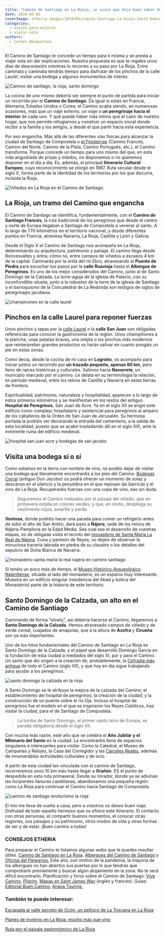 ```yaml
---
title: "Camino de Santiago en La Rioja, un viaje que deja buen sabor de boca"
date: 2019-05-01
coverImage: etheria-images/2019/04/Camino-Santiago-La-Rioja-Santo-Domingo.jpg
categories: 
  - viajes-para-mujeres
  - viajar-sola
authors: 
  - Carmen Bengoechea
---
```


El Camino de Santiago te concede un tiempo para ti misma y se presta a viajar sola sin dar explicaciones. Nuestra propuesta es que te regales unos días de desconexión mientras lo recorres a su paso por La Rioja. Entre caminata y caminata tendrás tiempo para disfrutar de los pinchos de la calle Laurel, visitar una bodega y algunos monumentos de interés.

![Camino de santiago, la rioja, santo domingo](etheria-images/2019/04/Camino-Santiago-La-Rioja-Santo-Domingo.jpg "Camino de Santiago en el entorno de Santo Domingo.")

La cocina de uno mismo debería ser siempre el punto de partida para iniciar un recorrido 
por el **Camino de Santiago**. Da igual si estás en Francia, Alemania, Estados Unidos o 
Corea; el Camino acaba siendo, en numerosas ocasiones, más que un viaje externo, un 
viaje o **un peregrinaje hacia el interior** de cada uno. Y qué puede haber más íntimo 
que el calor de nuestro hogar, que nos permite refugiarnos y construir un espacio social 
donde recibir a la familia y los amigos, y desde el que partir hacia esta experiencia. 

Por eso engancha. Más allá de las diferentes vías físicas para alcanzar la ciudad de 
Santiago de Compostela o [el 
Finisterrae](https://etheriamagazine.com/2019/03/06/camino-de-finisterre-fairway/) 
(Camino Francés, Camino del Norte, Camino de la Plata, Camino Portugués, etc.), el 
Camino transforma. Porque concede un tiempo para uno mismo del que, en esta vida 
angustiada de prisas y miedos, no disponemos o no queremos disponer en el día a día. Es, 
además, el principal **Itinerario Cultural Europeo**, cuyo reconocimiento se otorgó en 
1987. Ruta secular desde el siglo X, forma parte de la identidad de los territorios por 
los que discurre, incluida la Rioja. 

![Viñedos en La Rioja en el Camino de Santiago.](etheria-images/2019/05/rioja-camino-santiago-vinedos.jpg "Viñedos en La Rioja en el Camino de Santiago.")

## La Rioja, un tramo del Camino que engancha

El Camino de Santiago se identifica, fundamentalmente, con el **Camino de Santiago 
Francés**, la ruta tradicional de los peregrinos que desde el centro y norte de Europa 
llegaban a Santiago de Compostela a venerar al santo. A lo largo de 770 kilómetros en el 
territorio nacional, y desde diferentes puntos en Francia, atraviesa Navarra, La Rioja, 
Castilla y León y Galicia. 

Desde el Siglo X el Camino de Santiago nos acompaña en La Rioja, determinando su 
arquitectura, patrimonio y paisaje. El camino llega desde Roncesvalles y entra, cómo no, 
entre campos de viñedos a escasos 4 km de la capital. Caminarás por la orilla del río 
Ebro, atravesando el **Puente de Piedra** para escuchar tus pasos por la **calle 
Ruavieja** hasta el **Albergue de Peregrinos**. Es uno de los mejor considerados del 
Camino, junto al de Santo Domingo de la Calzada. La torre-aguja de la iglesia de 
Palacio, con su inconfundible silueta, junto a la robustez de la torre de la iglesia de 
Santiago o el barroquismo de la Concatedral de La Redonda son testigos de siglos de 
peregrinajes jacobeos. 

![champinones en la calle laurel](etheria-images/2019/04/champinones-calle-laurel-la-rioja.jpg "Los champiñones son una de las tapas populares en la calle Laurel.")

## Pinchos en la calle Laurel para reponer fuerzas

Unos pinchos y tapas por la [calle Laurel](http://www.callelaurel.org/) o la **calle San 
Juan** son obligadas referencias para conocer la gastronomía de la región. Unos 
champiñones a la plancha, unas patatas bravas, una orejita o los pinchos más modernos 
que reinterpretan grandes productos os harán salivar en cuanto pongáis un pie en estas 
zonas. 

Como decía, desde la cocina de mi casa en **Logroño**, os acompaño para iniciar juntos 
un recorrido por **un trazado pequeño, apenas 60 km**, pero lleno de raíces históricas y 
culturales. Salimos hacia **Navarrete**, un municipio marcado por el camino. Le delata 
en su terminología la relación, en período medieval, entre los reinos de Castilla y 
Navarra en estas tierras de frontera. 

Espiritualidad, patrimonio, naturaleza y hospitalidad, aparecen a lo largo de estos 
primeros kilómetros y se manifiestan en los restos del antiguo **Hospital de 
Peregrinos**, San Juan de Acre. Ya en el siglo XII se erigió este edificio como complejo 
hospitalario y asistencial para peregrinos al amparo de los caballeros de la Orden de 
San Juan de Jerusalén. Su hermosa portada la podréis ver decorando la entrada del 
cementerio, a la salida de esta localidad, puesto que se acabó trasladando allí en el 
siglo XIX, ante la inminente ruina del edificio medieval. 

![hospital san juan acre y bodegas de san jacobo](etheria-images/2019/04/Navarrete-Hospital-San-Juan-Acre-Bodegas-Jacobo.jpg "Ruinas del hospital San Juan Acre y Bodegas Corral, en Navarrete.")

## Visita una bodega sí o sí

Como estamos en la tierra con nombre de vino, no podéis dejar de visitar una bodega que 
literalmente encontraréis a los pies del Camino. [Bodegas 
Corral](http://www.donjacobo.es/es/) (antiguo Don Jacobo) os podrá ofrecer un momento de 
solaz y descanso en el silencio y la penumbra en el que reposan las barricas y el vino 
de La Rioja. Recuperaréis fuerzas con una copa de vino, eso sin duda. 

> Seguiremos el Camino rodeados por el paisaje del viñedo, que en primavera estalla en 
> colores verdes; y que, en otoño, despliega su vestimenta rojiza, amarilla y parda. 

**Ventosa**, donde podréis hacer una parada para comer un refrigerio antes de subir el 
alto de San Antón, dará paso a **Nájera**, sede de los reinos de Nájera-Pamplona en la 
Edad Media. Sea cual sea el desarrollo de vuestras etapas, es de obligada visita el 
recinto del [monasterio de Santa María La Real de 
Nájera](http://www.santamarialareal.net/es). Cuna y panteón de Reyes, no dejéis de 
observar la minuciosa tracería labrada en piedra de su claustro o los detalles del 
sepulcro de Doña Blanca de Navarra. 

![monasterio santa maria la real najera en camino santiago](etheria-images/2019/04/la-rioja-santa-maria-la-real-najera.jpg "Monasterio de Santa María La Real de Nájera.")

Si tenéis un poco más de tiempo, el [Museo Histórico-Arqueológico 
Najerillense](https://www.najeraturismo.es/patrimonio-historico/#museo-najerillense), 
situado al lado del monasterio, es un espacio muy interesante. Muestra en un edificio 
singular (residencia del Abad y botica del Monasterio) parte de la historia de este 
territorio. 

## Santo Domingo de la Calzada, un alto en el Camino de Santiago

Caminando de forma “slowly”, así debería hacerse el Camino, llegaremos a **Santo Domingo 
de la Calzada**. Hemos atravesado campos de viñedo y de verde cereal, cuajados de 
amapolas, que a la altura de **Azofra** y **Cirueña** son ya más importantes. 

Uno de los hitos fundamentales del Camino de Santiago en La Rioja es Santo Domingo de la 
Calzada; y el papel que desarrolló Domingo García en la fundación de esta ciudad a 
mediados del siglo XI, por y para el Camino. Un santo que dio origen a la creación de, 
probablemente, la [Cofradía más antigua](http://www.alberguecofradiadelsanto.com/) de 
todo el Camino (siglo XII), y que hoy en día sigue trabajando para ayudar a los 
peregrinos. 

![santo domingo la calzada en la rioja](etheria-images/2019/04/La-rioja-Santo-Domingo-Catedral.jpg "Santo Domingo de la Calzada es una parada obligada.")

A Santo Domingo se le atribuye la mejora de la calzada del Camino; el establecimiento 
del hospital de peregrinos; la creación de la ciudad; y la construcción de un puente 
sobre el río Oja. Incluso el hospital de peregrinos fue el modelo en el que se 
inspiraron los Reyes Católicos, tras visitar la ciudad, para el de Santiago de 
Compostela. 

> La tumba de Santo Domingo, el primer santo laico de Europa, es parada obligatoria desde 
> el siglo XII. 

Con mucha más razón, este año que se celebra el **Año Jubilar y el Milenario del Santo** 
en la ciudad. La encontraréis llena de espacios singulares e interesantes para visitar. 
Como la Catedral, el Museo de Campanas y Relojes, la Casa del Corregidor y las [Cárceles 
Reales](http://www.santodomingodelacalzada.org/contenidos/emblematico-edificio-corregimiento-carcel-real-recien-rehabilitado-454970239.html), 
además de innumerables actividades culturales y de ocio. 

A partir de esta ciudad tan vinculada con el camino de Santiago, recorreremos unos 10 km 
más hasta llegar a **Grañón**. ES el punto de despedida en esta ruta primaveral. Desde 
su mirador, donde ya se adivinan las incipientes llanuras castellanas, abandonamos una 
pequeña región como La Rioja para continuar el Camino hacia Santiago de Compostela. 

![camino de santiago enoturismo la rioja](etheria-images/2019/04/camino-santiago-vinos-rioja.jpg "Parte del Camino también transcurre entre viñedos.")

El mío me lleva de vuelta a casa, pero a vosotros os deseo buen viaje. Disfrutad de todo 
aquello hermoso que os ofrece este itinerario. El contacto con otras personas, el 
compartir buenos momentos, el conocer otras regiones, sus paisajes y su patrimonio, 
otros modos de vida y otras formas de ser y de estar. ¡Buen camino a todas! 

### CONSEJOS ETHERIA

Para preparar el Camino te listamos algunas webs que te puedes resultar útiles. [Camino 
de Santiago en La 
Rioja](https://lariojaturismo.com/comunidad/larioja/recurso/camino-de-santiago-gr65/226971e2-fb81-4873-8d63-abe3396b2488). 
[Albergues del Camino de Santiago](http://www.alberguescaminosantiago.com/) y [Oficina 
del Peregrino.](https://oficinadelperegrino.com/) Este año, con motivo de la pandemia, 
la mayoría de los albergues no han abiertos sus puertas por lo que tendrás que 
comprobarlo previamente y buscar algún alojamiento en la zona. No te será difícil 
encontrarlo. Planificación y foros sobre el Camino de Santiago: [Vive 
Camino](https://vivecamino.com/), [Pilgrim](https://www.pilgrim.es/), [Mapas en Saint 
James Way](http://www.saintjamesway.eu/) (inglés y francés). Guías: [Editorial Buen 
Camino](http://www.editorialbuencamino.com/), [Anaya 
Touring.](https://guiasdeviajeanaya.es/destino/67_el-camino-de-santiago/) 

### También te puede interesar:

[Escapada al valle secreto de Ocón, un pellizco de La Toscana en La 
Rioja](https://etheriamagazine.com/2020/10/26/viaje-la-rioja-vendimia-valle-de-ocon/) 

[Planes de invierno en La Rioja: mucho más que 
vino](https://etheriamagazine.com/2019/12/13/que-ver-en-invierno-a-la-rioja-planes-con-amigas-o-en-familia/) 

[Ruta por el paisaje gastronómico de La 
Rioja](https://etheriamagazine.com/2019/01/23/ruta-gastronomica-en-la-rioja/)
